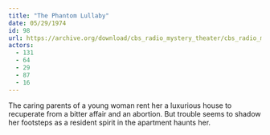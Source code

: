 ```yaml
---
title: "The Phantom Lullaby"
date: 05/29/1974
id: 98
url: https://archive.org/download/cbs_radio_mystery_theater/cbs_radio_mystery_theater-0051-0100.zip/cbs_radio_mystery_theater-0051-0100%2Fcbsrmt_0098_the_phantom_lullaby.mp3
actors:
  - 131
  - 64
  - 29
  - 87
  - 16
---
```

The caring parents of a young woman rent her a luxurious house to recuperate from a bitter affair and an abortion. But trouble seems to shadow her footsteps as a resident spirit in the apartment haunts her.